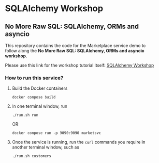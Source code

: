 # SQLAlchemy Workshop

## No More Raw SQL: SQLAlchemy, ORMs and asyncio

This repository contains the code for the Marketplace service demo to follow along the **No More Raw SQL: SQLAlchemy, ORMs and asyncio workshop**. 

Please use this link for the workshop tutorial itself: [SQLAlchemy Workshop](https://aelsayed95.github.io/sqlalchemy-wkshop/)

### How to run this service?

1. Build the Docker containers
    ```
    docker compose build
    ```

2. In one terminal window, run
    ```
    ./run.sh run
    ```
    OR
    ```console
    docker compose run -p 9090:9090 marketsvc
    ```

3. Once the service is running, run the `curl` commands you require in another terminal window, such as
    ```console
    ./run.sh customers
    ```
